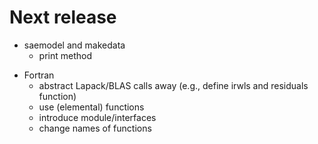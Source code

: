 # Next release
- saemodel and makedata
  - print method

* Fortran
  * abstract Lapack/BLAS calls away (e.g., define irwls and residuals function)
  * use (elemental) functions
  * introduce module/interfaces
  * change names of functions
